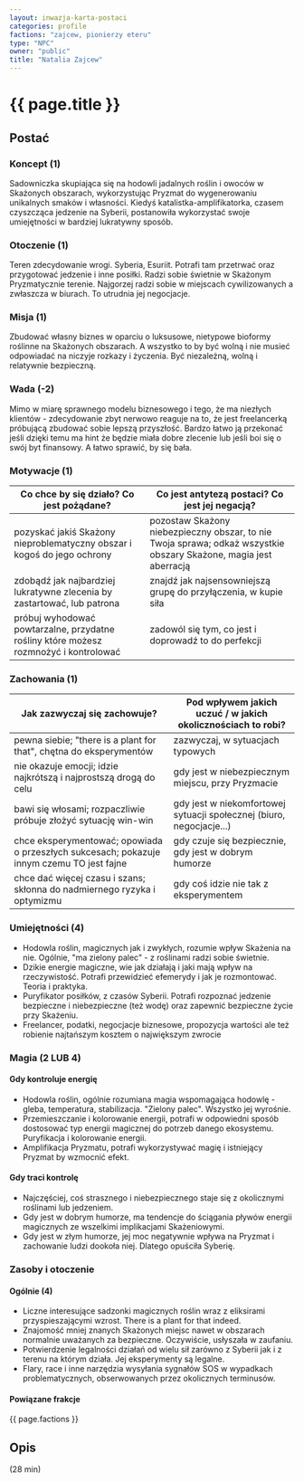 ```yaml
---
layout: inwazja-karta-postaci
categories: profile
factions: "zajcew, pionierzy eteru"
type: "NPC"
owner: "public"
title: "Natalia Zajcew"
---
```


# {{ page.title }}

## Postać

### Koncept (1)

Sadowniczka skupiająca się na hodowli jadalnych roślin i owoców w Skażonych obszarach, wykorzystując Pryzmat do wygenerowaniu unikalnych smaków i własności. Kiedyś katalistka-amplifikatorka, czasem czyszcząca jedzenie na Syberii, postanowiła wykorzystać swoje umiejętności w bardziej lukratywny sposób.

### Otoczenie (1)

Teren zdecydowanie wrogi. Syberia, Esuriit. Potrafi tam przetrwać oraz przygotować jedzenie i inne posiłki. Radzi sobie świetnie w Skażonym Pryzmatycznie terenie. Najgorzej radzi sobie w miejscach cywilizowanych a zwłaszcza w biurach. To utrudnia jej negocjacje.

### Misja (1)

Zbudować własny biznes w oparciu o luksusowe, nietypowe bioformy roślinne na Skażonych obszarach. A wszystko to by być wolną i nie musieć odpowiadać na niczyje rozkazy i życzenia. Być niezależną, wolną i relatywnie bezpieczną.

### Wada (-2)

Mimo w miarę sprawnego modelu biznesowego i tego, że ma niezłych klientów - zdecydowanie zbyt nerwowo reaguje na to, że jest freelancerką próbującą zbudować sobie lepszą przyszłość. Bardzo łatwo ją przekonać jeśli dzięki temu ma hint że będzie miała dobre zlecenie lub jeśli boi się o swój byt finansowy. A łatwo sprawić, by się bała. 

### Motywacje (1)

| Co chce by się działo? Co jest pożądane?                 | Co jest antytezą postaci? Co jest jej negacją?               |
|----------------------------------------------------------|--------------------------------------------------------------|
| pozyskać jakiś Skażony nieproblematyczny obszar i kogoś do jego ochrony | pozostaw Skażony niebezpieczny obszar, to nie Twoja sprawa; odkaż wszystkie obszary Skażone, magia jest aberracją  |
| zdobądź jak najbardziej lukratywne zlecenia by zastartować, lub patrona | znajdź jak najsensowniejszą grupę do przyłączenia, w kupie siła |
| próbuj wyhodować powtarzalne, przydatne rośliny które możesz rozmnożyć i kontrolować | zadowól się tym, co jest i doprowadź to do perfekcji |

### Zachowania (1)

| Jak zazwyczaj się zachowuje?                             | Pod wpływem jakich uczuć / w jakich okolicznościach to robi? |
|----------------------------------------------------------|--------------------------------------------------------------|
| pewna siebie; "there is a plant for that", chętna do eksperymentów | zazwyczaj, w sytuacjach typowych |
| nie okazuje emocji; idzie najkrótszą i najprostszą drogą do celu | gdy jest w niebezpiecznym miejscu, przy Pryzmacie |
| bawi się włosami; rozpaczliwie próbuje złożyć sytuację win-win | gdy jest w niekomfortowej sytuacji społecznej (biuro, negocjacje...) |
| chce eksperymentować; opowiada o przeszłych sukcesach; pokazuje innym czemu TO jest fajne | gdy czuje się bezpiecznie, gdy jest w dobrym humorze |
| chce dać więcej czasu i szans; skłonna do nadmiernego ryzyka i optymizmu | gdy coś idzie nie tak z eksperymentem |

### Umiejętności (4)

* Hodowla roślin, magicznych jak i zwykłych, rozumie wpływ Skażenia na nie. Ogólnie, "ma zielony palec" - z roślinami radzi sobie świetnie.
* Dzikie energie magiczne, wie jak działają i jaki mają wpływ na rzeczywistość. Potrafi przewidzieć efemerydy i jak je rozmontować. Teoria i praktyka.
* Puryfikator posiłków, z czasów Syberii. Potrafi rozpoznać jedzenie bezpieczne i niebezpieczne (też wodę) oraz zapewnić bezpieczne życie przy Skażeniu.
* Freelancer, podatki, negocjacje biznesowe, propozycja wartości ale też robienie najtańszym kosztem o największym zwrocie

### Magia (2 LUB 4)

#### Gdy kontroluje energię

* Hodowla roślin, ogólnie rozumiana magia wspomagająca hodowlę - gleba, temperatura, stabilizacja. "Zielony palec". Wszystko jej wyrośnie.
* Przemieszczanie i kolorowanie energii, potrafi w odpowiedni sposób dostosować typ energii magicznej do potrzeb danego ekosystemu. Puryfikacja i kolorowanie energii.
* Amplifikacja Pryzmatu, potrafi wykorzystywać magię i istniejący Pryzmat by wzmocnić efekt. 

#### Gdy traci kontrolę

* Najczęściej, coś strasznego i niebezpiecznego staje się z okolicznymi roślinami lub jedzeniem.
* Gdy jest w dobrym humorze, ma tendencje do ściągania pływów energii magicznych ze wszelkimi implikacjami Skażeniowymi.
* Gdy jest w złym humorze, jej moc negatywnie wpływa na Pryzmat i zachowanie ludzi dookoła niej. Dlatego opuściła Syberię. 

### Zasoby i otoczenie

#### Ogólnie (4)

* Liczne interesujące sadzonki magicznych roślin wraz z eliksirami przyspieszającymi wzrost. There is a plant for that indeed.
* Znajomość mniej znanych Skażonych miejsc nawet w obszarach normalnie uważanych za bezpieczne. Oczywiście, usłyszała w zaufaniu.
* Potwierdzenie legalności działań od wielu sił zarówno z Syberii jak i z terenu na którym działa. Jej eksperymenty są legalne.
* Flary, race i inne narzędzia wysyłania sygnałów SOS w wypadkach problematycznych, obserwowanych przez okolicznych terminusów.

#### Powiązane frakcje

{{ page.factions }}

## Opis

(28 min)
